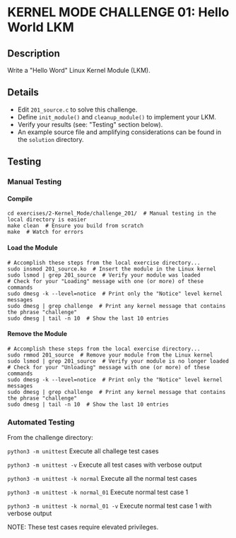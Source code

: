 # KERNEL MODE CHALLENGE 01: Hello World LKM

## Description

Write a "Hello Word" Linux Kernel Module (LKM).

## Details

- Edit `201_source.c` to solve this challenge.
- Define `init_module()` and `cleanup_module()` to implement your LKM.
- Verify your results (see: "Testing" section below).
- An example source file and amplifying considerations can be found in the `solution` directory.

## Testing

### Manual Testing

#### Compile

```
cd exercises/2-Kernel_Mode/challenge_201/  # Manual testing in the local directory is easier
make clean  # Ensure you build from scratch
make  # Watch for errors
```

#### Load the Module

```
# Accomplish these steps from the local exercise directory...
sudo insmod 201_source.ko  # Insert the module in the Linux kernel
sudo lsmod | grep 201_source  # Verify your module was loaded
# Check for your "Loading" message with one (or more) of these commands
sudo dmesg -k --level=notice  # Print only the "Notice" level kernel messages
sudo dmesg | grep challenge  # Print any kernel message that contains the phrase "challenge"
sudo dmesg | tail -n 10  # Show the last 10 entries
```

#### Remove the Module

```
# Accomplish these steps from the local exercise directory...
sudo rmmod 201_source  # Remove your module from the Linux kernel
sudo lsmod | grep 201_source  # Verify your module is no longer loaded
# Check for your "Unloading" message with one (or more) of these commands
sudo dmesg -k --level=notice  # Print only the "Notice" level kernel messages
sudo dmesg | grep challenge  # Print any kernel message that contains the phrase "challenge"
sudo dmesg | tail -n 10  # Show the last 10 entries
```

### Automated Testing

From the challenge directory:

`python3 -m unittest` Execute all challege test cases

`python3 -m unittest -v` Execute all test cases with verbose output

`python3 -m unittest -k normal` Execute all the normal test cases

`python3 -m unittest -k normal_01` Execute normal test case 1

`python3 -m unittest -k normal_01 -v` Execute normal test case 1 with verbose output

NOTE: These test cases require elevated privileges.
